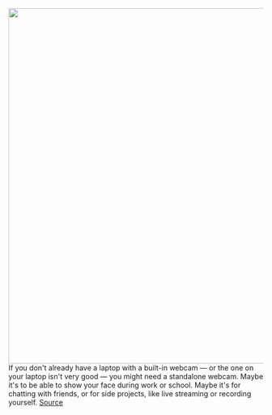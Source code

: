 <img src='https://cdn.vox-cdn.com/thumbor/ajKHTrXCc2T43K1FrsyUb5HLito=/0x0:2040x1360/1200x675/filters:focal(883x445:1209x771)/cdn.vox-cdn.com/uploads/chorus_image/image/69814180/akrales_210831_4734_0007.0.jpg' width='700px' /><br/>
If you don't already have a laptop with a built-in webcam — or the one on your laptop isn't very good — you might need a standalone webcam. Maybe it's to be able to show your face during work or school. Maybe it's for chatting with friends, or for side projects, like live streaming or recording yourself.
<a href='https://www.theverge.com/22652783/best-webcam-camera'> Source <a/>